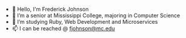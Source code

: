 - 👋 Hello, I'm Frederick Johnson
- 👀 I’m a senior at Mississippi College, majoring in Computer Science
- 🌱 I’m studying Ruby, Web Development and Microservices
- 📫 I can be reached @ fjohnson@mc.edu

<!---
fjohnson10e/fjohnson10e is a ✨ special ✨ repository because its `README.md` (this file) appears on your GitHub profile.
You can click the Preview link to take a look at your changes.
--->

